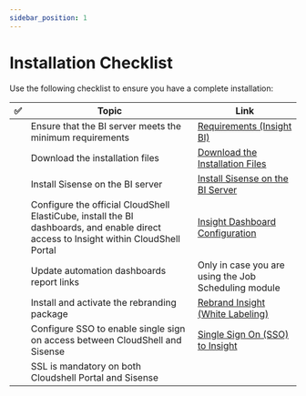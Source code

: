 ```yaml
---
sidebar_position: 1
---
```


# Installation Checklist

Use the following checklist to ensure you have a complete installation:

| ✅ | **Topic** | **Link** |
| --- | --- | --- |
|  | Ensure that the BI server meets the minimum requirements | [Requirements (Insight BI)](https://help.quali.com/Online%20Help/0.0/Portal/Content/CSP/BI/rqrmnts.htm#_Ref436052117) |
|  | Download the installation files | [Download the Installation Files](https://help.quali.com/Online%20Help/0.0/Portal/Content/CSP/BI/dwnld-th-instln-fls.htm) |
|  | Install Sisense on the BI server | [Install Sisense on the BI Server](https://help.quali.com/Online%20Help/0.0/Portal/Content/CSP/BI/instl-sis-on-bi-srver.htm) |
|  | Configure the official CloudShell ElastiCube, install the BI dashboards, and enable direct access to Insight within CloudShell Portal | [Insight Dashboard Configuration](https://help.quali.com/Online%20Help/0.0/Portal/Content/CSP/BI/cnfg-Insight.htm) |
|  | Update automation dashboards report links | Only in case you are using the Job Scheduling module |
|  | Install and activate the rebranding package | [Rebrand Insight (White Labeling)](https://help.quali.com/Online%20Help/0.0/Portal/Content/CSP/BI/rbrnd-insght.htm#_Ref436052204) |
|  | Configure SSO to enable single sign on access between CloudShell and Sisense | [Single Sign On (SSO) to Insight](https://help.quali.com/Online%20Help/0.0/Portal/Content/CSP/BI/sso.htm#_Ref436052228) |
|   | SSL is mandatory on both Cloudshell Portal and Sisense |  |